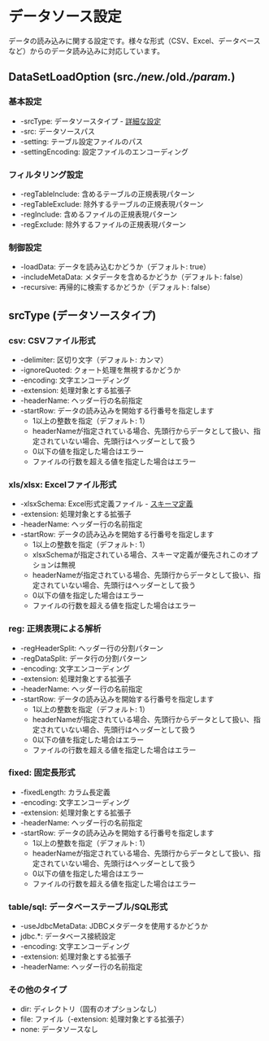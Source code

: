 # データソース設定

データの読み込みに関する設定です。様々な形式（CSV、Excel、データベースなど）からのデータ読み込みに対応しています。

## DataSetLoadOption (src.*/new.*/old.*/param.*)

### 基本設定
* -srcType: データソースタイプ - [詳細な設定](#srctype-データソースタイプ)
* -src: データソースパス
* -setting: テーブル設定ファイルのパス
* -settingEncoding: 設定ファイルのエンコーディング

### フィルタリング設定
* -regTableInclude: 含めるテーブルの正規表現パターン
* -regTableExclude: 除外するテーブルの正規表現パターン
* -regInclude: 含めるファイルの正規表現パターン
* -regExclude: 除外するファイルの正規表現パターン

### 制御設定
* -loadData: データを読み込むかどうか（デフォルト: true）
* -includeMetaData: メタデータを含めるかどうか（デフォルト: false）
* -recursive: 再帰的に検索するかどうか（デフォルト: false）

## srcType (データソースタイプ)

### csv: CSVファイル形式
* -delimiter: 区切り文字（デフォルト: カンマ）
* -ignoreQuoted: クォート処理を無視するかどうか
* -encoding: 文字エンコーディング
* -extension: 処理対象とする拡張子
* -headerName: ヘッダー行の名前指定
* -startRow: データの読み込みを開始する行番号を指定します
  - 1以上の整数を指定（デフォルト: 1）
  - headerNameが指定されている場合、先頭行からデータとして扱い、指定されていない場合、先頭行はヘッダーとして扱う
  - 0以下の値を指定した場合はエラー
  - ファイルの行数を超える値を指定した場合はエラー

### xls/xlsx: Excelファイル形式
* -xlsxSchema: Excel形式定義ファイル - [スキーマ定義](../json/excel/01-structure.md)
* -extension: 処理対象とする拡張子
* -headerName: ヘッダー行の名前指定
* -startRow: データの読み込みを開始する行番号を指定します
  - 1以上の整数を指定（デフォルト: 1）
  - xlsxSchemaが指定されている場合、スキーマ定義が優先されこのオプションは無視
  - headerNameが指定されている場合、先頭行からデータとして扱い、指定されていない場合、先頭行はヘッダーとして扱う
  - 0以下の値を指定した場合はエラー
  - ファイルの行数を超える値を指定した場合はエラー

### reg: 正規表現による解析
* -regHeaderSplit: ヘッダー行の分割パターン
* -regDataSplit: データ行の分割パターン
* -encoding: 文字エンコーディング
* -extension: 処理対象とする拡張子
* -headerName: ヘッダー行の名前指定
* -startRow: データの読み込みを開始する行番号を指定します
  - 1以上の整数を指定（デフォルト: 1）
  - headerNameが指定されている場合、先頭行からデータとして扱い、指定されていない場合、先頭行はヘッダーとして扱う
  - 0以下の値を指定した場合はエラー
  - ファイルの行数を超える値を指定した場合はエラー

### fixed: 固定長形式
* -fixedLength: カラム長定義
* -encoding: 文字エンコーディング
* -extension: 処理対象とする拡張子
* -headerName: ヘッダー行の名前指定
* -startRow: データの読み込みを開始する行番号を指定します
  - 1以上の整数を指定（デフォルト: 1）
  - headerNameが指定されている場合、先頭行からデータとして扱い、指定されていない場合、先頭行はヘッダーとして扱う
  - 0以下の値を指定した場合はエラー
  - ファイルの行数を超える値を指定した場合はエラー

### table/sql: データベーステーブル/SQL形式
* -useJdbcMetaData: JDBCメタデータを使用するかどうか
* jdbc.*: データベース接続設定
* -encoding: 文字エンコーディング
* -extension: 処理対象とする拡張子
* -headerName: ヘッダー行の名前指定

### その他のタイプ
* dir: ディレクトリ（固有のオプションなし）
* file: ファイル（-extension: 処理対象とする拡張子）
* none: データソースなし